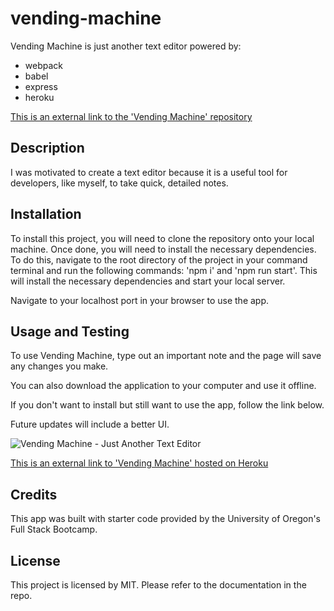 # vending-machine

Vending Machine is just another text editor powered by:

- webpack
- babel
- express
- heroku

[This is an external link to the 'Vending Machine' repository](https://github.com/rhodemc/vending-machine)

## Description

I was motivated to create a text editor because it is a useful tool for developers, like myself, to take quick, detailed notes.

## Installation

To install this project, you will need to clone the repository onto your local machine. Once done, you will need to install the necessary dependencies. To do this, navigate to the root directory of the project in your command terminal and run the following commands: 'npm i' and 'npm run start'. This will install the necessary dependencies and start your local server.

Navigate to your localhost port in your browser to use the app.

## Usage and Testing

To use Vending Machine, type out an important note and the page will save any changes you make.

You can also download the application to your computer and use it offline.

If you don't want to install but still want to use the app, follow the link below.

Future updates will include a better UI.

![Vending Machine - Just Another Text Editor](/public/images/vending-machine.png)

[This is an external link to 'Vending Machine' hosted on Heroku](https://vending-machine.herokuapp.com/)

## Credits

This app was built with starter code provided by the University of Oregon's Full Stack Bootcamp.

## License

This project is licensed by MIT. Please refer to the documentation in the repo.
